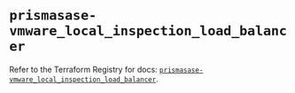# `prismasase-vmware_local_inspection_load_balancer`

Refer to the Terraform Registry for docs: [`prismasase-vmware_local_inspection_load_balancer`](https://registry.terraform.io/providers/paloaltonetworks/prismasase-vmware/1.0.5/docs/resources/local_inspection_load_balancer).
